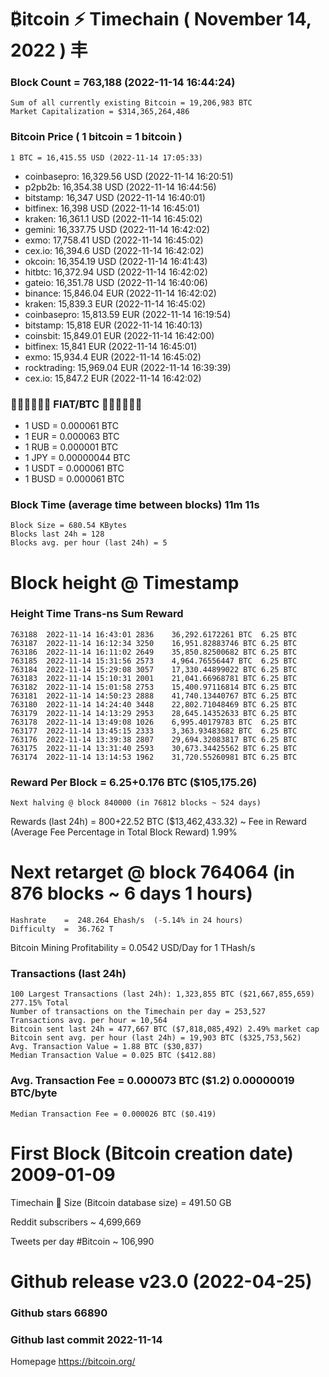 # ₿itcoin ⚡ Timechain ( November 14, 2022 ) 丰
### Block Count	= 763,188 (2022-11-14 16:44:24)
    Sum of all currently existing Bitcoin = 19,206,983 BTC
    Market Capitalization = $314,365,264,486
### Bitcoin Price  ( 1 bitcoin = 1 bitcoin )
	1 BTC = 16,415.55 USD (2022-11-14 17:05:33)
- coinbasepro: 16,329.56 USD (2022-11-14 16:20:51)
- p2pb2b: 16,354.38 USD (2022-11-14 16:44:56)
- bitstamp: 16,347 USD (2022-11-14 16:40:01)
- bitfinex: 16,398 USD (2022-11-14 16:45:01)
- kraken: 16,361.1 USD (2022-11-14 16:45:02)
- gemini: 16,337.75 USD (2022-11-14 16:42:02)
- exmo: 17,758.41 USD (2022-11-14 16:45:02)
- cex.io: 16,394.6 USD (2022-11-14 16:42:02)
- okcoin: 16,354.19 USD (2022-11-14 16:41:43)
- hitbtc: 16,372.94 USD (2022-11-14 16:42:02)
- gateio: 16,351.78 USD (2022-11-14 16:40:06)
- binance: 15,846.04 EUR (2022-11-14 16:42:02)
- kraken: 15,839.3 EUR (2022-11-14 16:45:02)
- coinbasepro: 15,813.59 EUR (2022-11-14 16:19:54)
- bitstamp: 15,818 EUR (2022-11-14 16:40:13)
- coinsbit: 15,849.01 EUR (2022-11-14 16:42:00)
- bitfinex: 15,841 EUR (2022-11-14 16:45:01)
- exmo: 15,934.4 EUR (2022-11-14 16:45:02)
- rocktrading: 15,969.04 EUR (2022-11-14 16:39:39)
- cex.io: 15,847.2 EUR (2022-11-14 16:42:02)
### 💱💶💵💷💴💱 FIAT/BTC 💱💴💷💵💶💱
- 1 USD = 0.000061 BTC
- 1 EUR = 0.000063 BTC
- 1 RUB = 0.000001 BTC
- 1 JPY = 0.00000044 BTC
- 1 USDT = 0.000061 BTC
- 1 BUSD = 0.000061 BTC
### Block Time (average time between blocks)	11m 11s
    Block Size = 680.54 KBytes
    Blocks last 24h = 128
    Blocks avg. per hour (last 24h) = 5
# Block height @ Timestamp
### Height	Time	Trans-ns	Sum	Reward
    763188	2022-11-14 16:43:01	2836	36,292.6172261 BTC	6.25 BTC
    763187	2022-11-14 16:12:34	3250	16,951.82883746 BTC	6.25 BTC
    763186	2022-11-14 16:11:02	2649	35,850.82500682 BTC	6.25 BTC
    763185	2022-11-14 15:31:56	2573	4,964.76556447 BTC	6.25 BTC
    763184	2022-11-14 15:29:08	3057	17,330.44899022 BTC	6.25 BTC
    763183	2022-11-14 15:10:31	2001	21,041.66968781 BTC	6.25 BTC
    763182	2022-11-14 15:01:58	2753	15,400.97116814 BTC	6.25 BTC
    763181	2022-11-14 14:50:23	2888	41,740.13440767 BTC	6.25 BTC
    763180	2022-11-14 14:24:40	3448	22,802.71048469 BTC	6.25 BTC
    763179	2022-11-14 14:13:29	2953	28,645.14352633 BTC	6.25 BTC
    763178	2022-11-14 13:49:08	1026	6,995.40179783 BTC	6.25 BTC
    763177	2022-11-14 13:45:15	2333	3,363.93483682 BTC	6.25 BTC
    763176	2022-11-14 13:39:38	2807	29,694.32083817 BTC	6.25 BTC
    763175	2022-11-14 13:31:40	2593	30,673.34425562 BTC	6.25 BTC
    763174	2022-11-14 13:14:53	1962	31,720.55260981 BTC	6.25 BTC
### Reward Per Block = 6.25+0.176 BTC ($105,175.26) 
    Next halving @ block 840000 (in 76812 blocks ~ 524 days)
Rewards (last 24h) = 800+22.52 BTC ($13,462,433.32) ~ Fee in Reward (Average Fee Percentage in Total Block Reward)	1.99%
# Next retarget @ block 764064 (in 876 blocks ~ 6 days 1 hours)
    Hashrate    =  248.264 Ehash/s  (-5.14% in 24 hours)
    Difficulty  =  36.762 T 
Bitcoin Mining Profitability = 0.0542 USD/Day for 1 THash/s
### Transactions (last 24h)
    100 Largest Transactions (last 24h): 1,323,855 BTC ($21,667,855,659) 277.15% Total
    Number of transactions on the Timechain per day = 253,527
    Transactions avg. per hour = 10,564
    Bitcoin sent last 24h = 477,667 BTC ($7,818,085,492) 2.49% market cap
    Bitcoin sent avg. per hour (last 24h) = 19,903 BTC ($325,753,562)
    Avg. Transaction Value = 1.88 BTC ($30,837)
    Median Transaction Value = 0.025 BTC ($412.88)
### Avg. Transaction Fee = 0.000073 BTC ($1.2) 0.00000019 BTC/byte
    Median Transaction Fee = 0.000026 BTC ($0.419)
# First Block (Bitcoin creation date)	2009-01-09
Timechain 🪩 Size (Bitcoin database size)	 =   491.50 GB

Reddit subscribers	~ 4,699,669

Tweets per day #Bitcoin	~ 106,990
# Github release	v23.0 (2022-04-25)
### Github stars	66890
### Github last commit	2022-11-14

Homepage	https://bitcoin.org/
